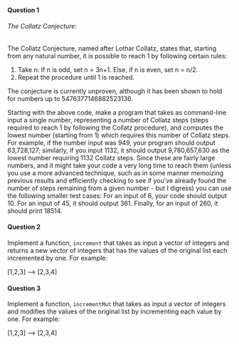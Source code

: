 #### Question 1

###### The Collatz Conjecture:

The Collatz Conjecture, named after Lothar Collatz, states that, starting from any natural number, it is possible to reach 1 by following certain rules:
1. Take n:
      If n is odd, set n = 3n+1.
      Else, if n is even, set n = n/2.
2. Repeat the procedure until 1 is reached.

The conjecture is currently unproven, although it has been shown to hold for numbers up to 5476377146882523136.

Starting with the above code, make a program that takes as command-line input a single number, representing a number of Collatz steps (steps required to reach 1 by following the Collatz procedure), and computes the lowest number (starting from 1) which requires this number of Collatz steps. For example, if the number input was 949, your program should output 63,728,127; similarly, if you input 1132, it should output 9,780,657,630 as the lowest number requiring 1132 Collatz steps. Since these are fairly large numbers, and it might take your code a very long time to reach them (unless you use a more advanced technique, such as in some manner memoizing previous results and efficiently checking to see if you've already found the number of steps remaining from a given number - but I digress) you can use the following smaller test cases: For an input of 6, your code should output 10. For an input of 45, it should output 361. Finally, for an input of 260, it should print 18514.

#### Question 2

Implement a function, `increment` that takes as input a vector of integers and returns a new vector of integers that has the values of the original list each incremented by one. For example:

[1,2,3] --> [2,3,4]

#### Question 3

Implement a function, `incrementMut` that takes as input a vector of integers and modifies the values of the original list by incrementing each value by one. For example:

[1,2,3] --> [2,3,4]
